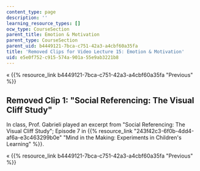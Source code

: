 ```yaml
---
content_type: page
description: ''
learning_resource_types: []
ocw_type: CourseSection
parent_title: Emotion & Motivation
parent_type: CourseSection
parent_uid: b4449121-7bca-c751-42a3-a4cbf60a35fa
title: 'Removed Clips for Video Lecture 15: Emotion & Motivation'
uid: e5e0f752-c915-574a-901a-55e9ab3221b8
---
```


« {{% resource_link b4449121-7bca-c751-42a3-a4cbf60a35fa "Previous" %}}

Removed Clip 1: "Social Referencing: The Visual Cliff Study"
------------------------------------------------------------

In class, Prof. Gabrieli played an excerpt from "Social Referencing: The Visual Cliff Study"; Episode 7 in {{% resource_link "243f42c3-6f0b-4dd4-af6a-e3c463299b0e" "Mind in the Making: Experiments in Children's Learning" %}}.

« {{% resource_link b4449121-7bca-c751-42a3-a4cbf60a35fa "Previous" %}}